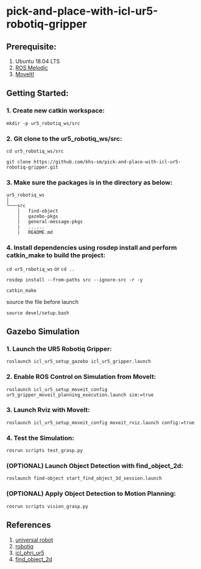 # pick-and-place-with-icl-ur5-robotiq-gripper

## Prerequisite:

1. Ubuntu 18.04 LTS
2. [ROS Melodic](http://wiki.ros.org/melodic/Installation/Ubuntu)
3. [MoveIt!](http://docs.ros.org/en/melodic/api/moveit_tutorials/html/doc/getting_started/getting_started.html)


## Getting Started:

### 1. Create new catkin workspace:

    mkdir -p ur5_robotiq_ws/src
    
### 2. Git clone to the ur5_robotiq_ws/src:

    cd ur5_robotiq_ws/src

    git clone https://github.com/khs-sm/pick-and-place-with-icl-ur5-robotiq-gripper.git
    
### 3. Make sure the packages is in the directory as below:
```
ur5_robotiq_ws   
│
└───src
    │   find-object
    │   gazebo-pkgs
    |   general-message-pkgs
    |   ......
    |   README.md

```
### 4. Install dependencies using rosdep install and perform catkin_make to build the project:

   `cd ur5_robotiq_ws` or `cd ..`
   
   `rosdep install --from-paths src --ignore-src -r -y`
   
   `catkin_make`
   
   source the file before launch
   
   `source devel/setup.bash`
   
## Gazebo Simulation

### 1. Launch the UR5 Robotiq Gripper:

    roslaunch icl_ur5_setup_gazebo icl_ur5_gripper.launch
    
### 2. Enable ROS Control on Simulation from MoveIt:

    roslaunch icl_ur5_setup_moveit_config ur5_gripper_moveit_planning_execution.launch sim:=true
   
### 3. Launch Rviz with MoveIt:

    roslaunch icl_ur5_setup_moveit_config moveit_rviz.launch config:=true
    
### 4. Test the Simulation:

    rosrun scripts test_grasp.py
    
### (OPTIONAL) Launch Object Detection with find_object_2d:

    roslaunch find-object start_find_object_3d_session.launch
    
### (OPTIONAL) Apply Object Detection to Motion Planning:

    rosrun scripts vision_grasp.py
    
## References
1. [universal robot](https://github.com/ros-industrial/universal_robot)
2. [robotiq](https://github.com/ros-industrial/robotiq)
3. [icl_phri_ur5](https://github.com/intuitivecomputing/icl_phri_ur5)
4. [find_object_2d](https://github.com/introlab/find-object)
